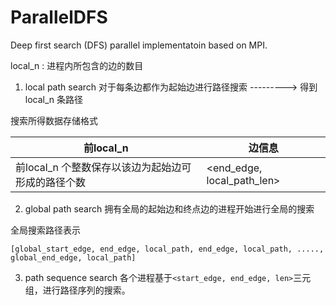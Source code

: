 # ParallelDFS
Deep first search (DFS) parallel implementatoin based on MPI.

local_n :   进程内所包含的边的数目

1. local path search
对于每条边都作为起始边进行路径搜索     --------->   得到local_n 条路径

搜索所得数据存储格式


|前local_n| 边信息|
|----|----|
|前local_n 个整数保存以该边为起始边可形成的路径个数|	<end_edge, local_path_len>|

2. global path search
拥有全局的起始边和终点边的进程开始进行全局的搜索

全局搜索路径表示
```
[global_start_edge, end_edge, local_path, end_edge, local_path, .....,  global_end_edge, local_path]
```

3. path sequence search
各个进程基于`<start_edge, end_edge, len>`三元组，进行路径序列的搜索。
